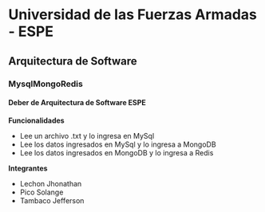 <h1>Universidad de las Fuerzas Armadas - ESPE</h1>
<h2>Arquitectura de Software</h2>
<h3>MysqlMongoRedis</h3>
<h4><b>Deber de Arquitectura de Software ESPE</b></h4>
<b>Funcionalidades</b>
</br>
<ul>
<li>Lee un archivo .txt y lo ingresa en MySql</li>
<li>Lee los datos ingresados en MySql y lo ingresa a MongoDB</li>
<li>Lee los datos ingresados en MongoDB y lo ingresa a Redis</li>
</ul>
<b>Integrantes</b>
</br>
<ul>
<li>Lechon Jhonathan</li>
<li>Pico Solange</li>
<li>Tambaco Jefferson</li>
</ul>
